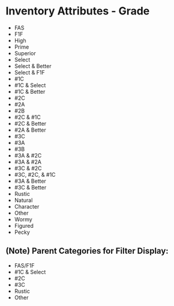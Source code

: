# Inventory Attributes - Grade

-   FAS
-   F1F
-   High
-   Prime
-   Superior
-   Select
-   Select & Better 
-   Select & F1F 
-   #1C
-   #1C & Select 
-   #1C & Better  
-   #2C
-   #2A
-   #2B
-   #2C & #1C 
-   #2C & Better 
-   #2A & Better 
-   #3C
-   #3A
-   #3B
-   #3A & #2C  
-   #3A & #2A  
-   #3C & #2C 
-   #3C, #2C, & #1C 
-   #3A & Better 
-   #3C & Better 
-   Rustic
-   Natural
-   Character
-   Other
-   Wormy
-   Figured
-   Pecky



## (Note) Parent Categories for Filter Display:

-   FAS/F1F
-   #1C & Select
-   #2C
-   #3C
-   Rustic
-   Other
